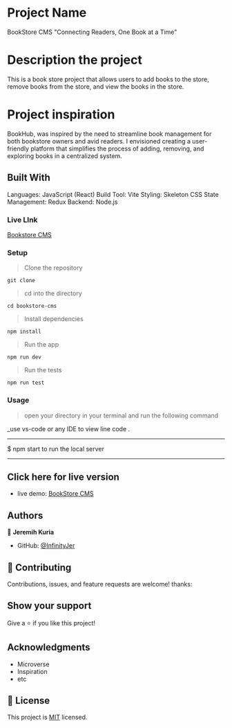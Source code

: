 # Project Name

BookStore CMS
"Connecting Readers, One Book at a Time"

# Description the project

This is a book store project that allows users to add books to the store, remove books from the store, and view the books in the store.

# Project inspiration
BookHub, was inspired by the need to streamline book management for both bookstore owners and avid readers. I envisioned creating a user-friendly platform that simplifies the process of adding, removing, and exploring books in a centralized system.

## Built With

Languages: JavaScript (React)
Build Tool: Vite
Styling: Skeleton CSS
State Management: Redux
Backend: Node.js

### Live LInk
[Bookstore CMS](https://bookstorecmsreact.netlify.app/)

### Setup

> Clone the repository
  
    git clone
    
> cd into the directory
    
    
    cd bookstore-cms
  
> Install dependencies
    
   
    npm install
  
> Run the app
    
    
    npm run dev
   
> Run the tests
    
  
    npm run test
  

### Usage

> open your directory in your terminal and run the following command

\_use vs-code or any IDE to view line code .

---

$ npm start to run the local server

---

## Click here for live version

- live demo: [BookStore CMS](https://bookstorecmsreact.netlify.app/)

## Authors

👤 **Jeremih Kuria**

- GitHub: [@InfinityJer](https://github.com/InfinityJer)


## 🤝 Contributing

Contributions, issues, and feature requests are welcome!
thanks:

## Show your support

Give a ⭐️ if you like this project!

## Acknowledgments

- Microverse
- Inspiration
- etc

## 📝 License

This project is [MIT](./MIT.md) licensed.
